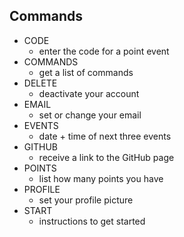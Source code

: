 Commands
--------

* CODE
  - enter the code for a point event
* COMMANDS
  - get a list of commands
* DELETE
  - deactivate your account
* EMAIL
  - set or change your email
* EVENTS
  - date + time of next three events
* GITHUB
  - receive a link to the GitHub page
* POINTS
  - list how many points you have
* PROFILE
  - set your profile picture
* START
  - instructions to get started
